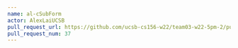 ```yaml
---
name: al-cSubForm
actor: AlexLaiUCSB
pull_request_url: https://github.com/ucsb-cs156-w22/team03-w22-5pm-2/pull/37
pull_request_num: 37
---
```

